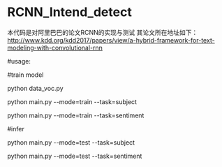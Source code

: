 # RCNN_Intend_detect
本代码是对阿里巴巴的论文RCNN的实现与测试
其论文所在地址如下：
http://www.kdd.org/kdd2017/papers/view/a-hybrid-framework-for-text-modeling-with-convolutional-rnn


#usage:

#train model

python data_voc.py

python main.py --mode=train --task=subject

python main.py --mode=train --task=sentiment

#infer

python main.py --mode=test --task=subject

python main.py --mode=test --task=sentiment
